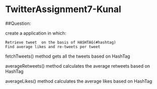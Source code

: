 # TwitterAssignment7-Kunal

##Question:

create a application in which:

    Retrieve tweet  on the basis of HASHTAG(#hashtag)
    Find average likes and re-tweets per tweet
    
 fetchTweets() method gets all the tweets based on HashTag
 
 averageRetweets() method calculates the average retweets based on HashTag
 
 averageLikes() method calculates the average likes based on HashTag
